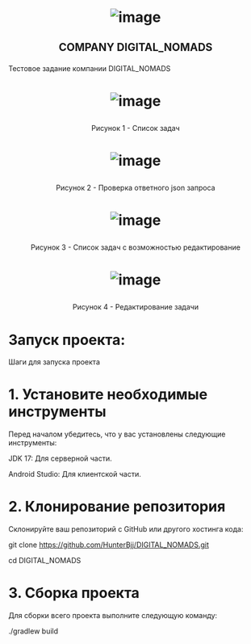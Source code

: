 # <p align="center"> ![image](https://github.com/user-attachments/assets/729678b9-a346-42bd-9023-b334d18ba303)

## <p align="center">  COMPANY DIGITAL_NOMADS </p>

Тестовое задание компании DIGITAL_NOMADS 


# <p align="center"> ![image](https://github.com/user-attachments/assets/13efe14e-b227-462d-93d4-d63077d721ff) </p>
<p align="center"> Рисунок 1 - Список задач </p>


# <p align="center"> ![image](https://github.com/user-attachments/assets/1548673f-c61b-4e16-80ac-9cc5e89ba0f5) </p>
<p align="center"> Рисунок 2 - Проверка ответного json запроса </p>


# <p align="center"> ![image](https://github.com/user-attachments/assets/ce69d4bd-3c55-4a65-99b3-bb35530c4476) </p>
<p align="center"> Рисунок 3 - Список задач с возможностью редактирование </p>


# <p align="center"> ![image](https://github.com/user-attachments/assets/35b405d4-6009-42df-85f6-0b7548fe2dac) </p>
<p align="center"> Рисунок 4 - Редактирование задачи </p>




#     Запуск проекта: 


Шаги для запуска проекта


# 1. Установите необходимые инструменты


Перед началом убедитесь, что у вас установлены следующие инструменты:


JDK 17: Для серверной части.


Android Studio: Для клиентской части.



# 2. Клонирование репозитория


Склонируйте ваш репозиторий с GitHub или другого хостинга кода:


git clone https://github.com/HunterBjj/DIGITAL_NOMADS.git


cd DIGITAL_NOMADS


# 3. Сборка проекта


Для сборки всего проекта выполните следующую команду:



./gradlew build



